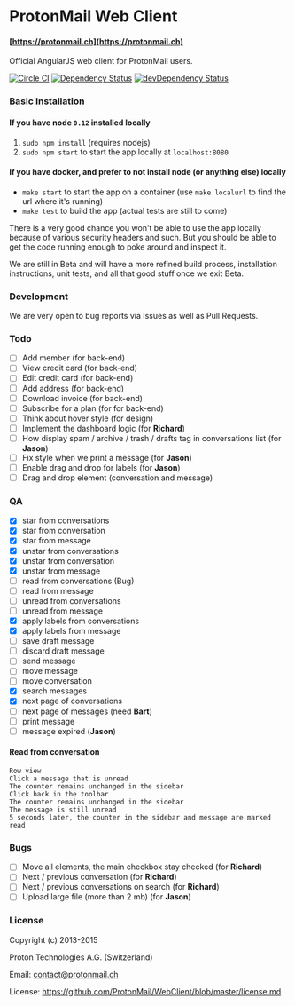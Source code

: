 ProtonMail Web Client
=======

#### [https://protonmail.ch](https://protonmail.ch)

Official AngularJS web client for ProtonMail users.

[![Circle CI](https://circleci.com/gh/ProtonMail/Angular.png)](https://circleci.com/gh/ProtonMail/Angular)
[![Dependency Status](https://david-dm.org/ProtonMail/Angular.png)](https://david-dm.org/ProtonMail/Angular)
[![devDependency Status](https://david-dm.org/ProtonMail/Angular/dev-status.png)](https://david-dm.org/ProtonMail/Angular#info=devDependencies)

### Basic Installation

#### If you have node `0.12` installed locally

1. `sudo npm install` (requires nodejs)
2. `sudo npm start` to start the app locally at `localhost:8080`

#### If you have docker, and prefer to not install node (or anything else) locally

- `make start` to start the app on a container (use `make localurl` to find the url where it's running)
- `make test` to build the app (actual tests are still to come)

There is a very good chance you won't be able to use the app locally because of various security headers and such. But you should be able to get the code running enough to poke around and inspect it.

We are still in Beta and will have a more refined build process, installation instructions, unit tests, and all that good stuff once we exit Beta.

### Development

We are very open to bug reports via Issues as well as Pull Requests.

### Todo

* [ ] Add member (for back-end)
* [ ] View credit card (for back-end)
* [ ] Edit credit card (for back-end)
* [ ] Add address (for back-end)
* [ ] Download invoice (for back-end)
* [ ] Subscribe for a plan (for for back-end)
* [ ] Think about hover style (for design)
* [ ] Implement the dashboard logic (for **Richard**)
* [ ] How display spam / archive / trash / drafts tag in conversations list (for **Jason**)
* [ ] Fix style when we print a message (for **Jason**)
* [ ] Enable drag and drop for labels (for **Jason**)
* [ ] Drag and drop element (conversation and message)

### QA

* [x] star from conversations
* [x] star from conversation
* [x] star from message
* [x] unstar from conversations
* [x] unstar from conversation
* [x] unstar from message
* [ ] read from conversations (Bug)
* [ ] read from message
* [ ] unread from conversations
* [ ] unread from message
* [x] apply labels from conversations
* [x] apply labels from message
* [ ] save draft message
* [ ] discard draft message
* [ ] send message
* [ ] move message
* [ ] move conversation
* [x] search messages
* [x] next page of conversations
* [ ] next page of messages (need **Bart**)
* [ ] print message
* [ ] message expired (**Jason**)

#### Read from conversation
```
Row view
Click a message that is unread
The counter remains unchanged in the sidebar
Click back in the toolbar
The counter remains unchanged in the sidebar
The message is still unread
5 seconds later, the counter in the sidebar and message are marked read
```
 
### Bugs

* [ ] Move all elements, the main checkbox stay checked (for **Richard**)
* [ ] Next / previous conversation (for **Richard**)
* [ ] Next / previous conversations on search (for **Richard**)
* [ ] Upload large file (more than 2 mb) (for **Jason**)

### License

Copyright (c) 2013-2015

Proton Technologies A.G. (Switzerland)

Email: contact@protonmail.ch

License: https://github.com/ProtonMail/WebClient/blob/master/license.md
